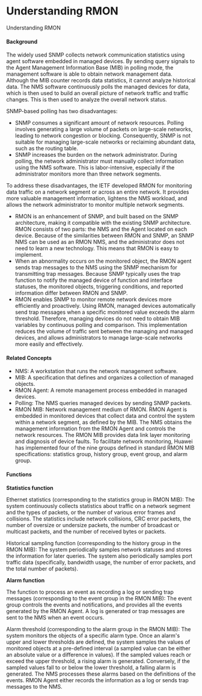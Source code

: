 Understanding RMON
==================

Understanding RMON

#### Background

The widely used SNMP collects network communication statistics using agent software embedded in managed devices. By sending query signals to the Agent Management Information Base (MIB) in polling mode, the management software is able to obtain network management data. Although the MIB counter records data statistics, it cannot analyze historical data. The NMS software continuously polls the managed devices for data, which is then used to build an overall picture of network traffic and traffic changes. This is then used to analyze the overall network status.

SNMP-based polling has two disadvantages:

* SNMP consumes a significant amount of network resources. Polling involves generating a large volume of packets on large-scale networks, leading to network congestion or blocking. Consequently, SNMP is not suitable for managing large-scale networks or reclaiming abundant data, such as the routing table.
* SNMP increases the burden on the network administrator. During polling, the network administrator must manually collect information using the NMS software. This is labor-intensive, especially if the administrator monitors more than three network segments.

To address these disadvantages, the IETF developed RMON for monitoring data traffic on a network segment or across an entire network. It provides more valuable management information, lightens the NMS workload, and allows the network administrator to monitor multiple network segments.

* RMON is an enhancement of SNMP, and built based on the SNMP architecture, making it compatible with the existing SNMP architecture. RMON consists of two parts: the NMS and the Agent located on each device. Because of the similarities between RMON and SNMP, an SNMP NMS can be used as an RMON NMS, and the administrator does not need to learn a new technology. This means that RMON is easy to implement.
* When an abnormality occurs on the monitored object, the RMON agent sends trap messages to the NMS using the SNMP mechanism for transmitting trap messages. Because SNMP typically uses the trap function to notify the managed device of function and interface statuses, the monitored objects, triggering conditions, and reported information differ between RMON and SNMP.
* RMON enables SNMP to monitor remote network devices more efficiently and proactively. Using RMON, managed devices automatically send trap messages when a specific monitored value exceeds the alarm threshold. Therefore, managing devices do not need to obtain MIB variables by continuous polling and comparison. This implementation reduces the volume of traffic sent between the managing and managed devices, and allows administrators to manage large-scale networks more easily and effectively.

#### Related Concepts

* NMS: A workstation that runs the network management software.
* MIB: A specification that defines and organizes a collection of managed objects.
* RMON Agent: A remote management process embedded in managed devices.
* Polling: The NMS queries managed devices by sending SNMP packets.
* RMON MIB: Network management medium of RMON. RMON Agent is embedded in monitored devices that collect data and control the system within a network segment, as defined by the MIB. The NMS obtains the management information from the RMON Agent and controls the network resources. The RMON MIB provides data link layer monitoring and diagnosis of device faults. To facilitate network monitoring, Huawei has implemented four of the nine groups defined in standard RMON MIB specifications: statistics group, history group, event group, and alarm group.

#### Functions

**Statistics function**

Ethernet statistics (corresponding to the statistics group in RMON MIB): The system continuously collects statistics about traffic on a network segment and the types of packets, or the number of various error frames and collisions. The statistics include network collisions, CRC error packets, the number of oversize or undersize packets, the number of broadcast or multicast packets, and the number of received bytes or packets.

Historical sampling function (corresponding to the history group in the RMON MIB): The system periodically samples network statuses and stores the information for later queries. The system also periodically samples port traffic data (specifically, bandwidth usage, the number of error packets, and the total number of packets).

**Alarm function**

The function to process an event as recording a log or sending trap messages (corresponding to the event group in the RMON MIB): The event group controls the events and notifications, and provides all the events generated by the RMON Agent. A log is generated or trap messages are sent to the NMS when an event occurs.

Alarm threshold (corresponding to the alarm group in the RMON MIB): The system monitors the objects of a specific alarm type. Once an alarm's upper and lower thresholds are defined, the system samples the values of monitored objects at a pre-defined interval (a sampled value can be either an absolute value or a difference in values). If the sampled values reach or exceed the upper threshold, a rising alarm is generated. Conversely, if the sampled values fall to or below the lower threshold, a falling alarm is generated. The NMS processes these alarms based on the definitions of the events. RMON Agent either records the information as a log or sends trap messages to the NMS.
